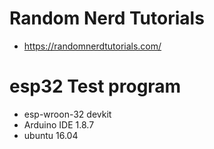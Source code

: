 # Random Nerd Tutorials
- https://randomnerdtutorials.com/


# esp32 Test program

- esp-wroon-32 devkit
- Arduino IDE 1.8.7
- ubuntu 16.04
